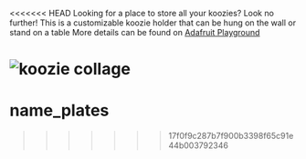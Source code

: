 <<<<<<< HEAD
Looking for a place to store all your koozies? Look no further!
This is a customizable koozie holder that can be hung on the wall or stand on a table
More details can be found on [Adafruit Playground](https://adafruit-playground.com/u/ntynen/pages/it-s-koozie-licious-3d-printing)

![koozie collage](https://github.com/niccit/koozie_holder/assets/18089863/dd90270b-b0b4-4cfa-a2fe-8bf5ba3b6423)
=======
# name_plates
>>>>>>> 17f0f9c287b7f900b3398f65c91e44b003792346
